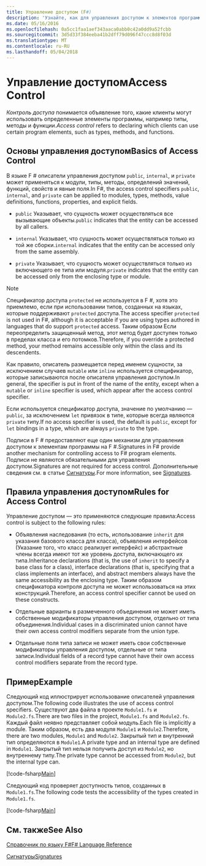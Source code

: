 ```yaml
---
title: Управление доступом (F#)
description: 'Узнайте, как для управления доступом к элементов программирования, таких как типы, методы и функции в языке F #.'
ms.date: 05/16/2016
ms.openlocfilehash: 0a5cc1faa1aef343aaca0abb0c42a0dd9a52fcbb
ms.sourcegitcommit: 3d5d33f384eeba41b2dff79d096f47ccc8d8f03d
ms.translationtype: MT
ms.contentlocale: ru-RU
ms.lasthandoff: 05/04/2018
---
```

# <a name="access-control"></a><span data-ttu-id="43255-103">Управление доступом</span><span class="sxs-lookup"><span data-stu-id="43255-103">Access Control</span></span>

<span data-ttu-id="43255-104">*Контроль доступа* понимается объявление того, какие клиенты могут использовать определенные элементы программы, например типы, методы и функции.</span><span class="sxs-lookup"><span data-stu-id="43255-104">*Access control* refers to declaring which clients can use certain program elements, such as types, methods, and functions.</span></span>


## <a name="basics-of-access-control"></a><span data-ttu-id="43255-105">Основы управления доступом</span><span class="sxs-lookup"><span data-stu-id="43255-105">Basics of Access Control</span></span>
<span data-ttu-id="43255-106">В языке F # описатели управления доступом `public`, `internal`, и `private` может применяться к модули, типы, методы, определений значений, функций, свойств и явные поля.</span><span class="sxs-lookup"><span data-stu-id="43255-106">In F#, the access control specifiers `public`, `internal`, and `private` can be applied to modules, types, methods, value definitions, functions, properties, and explicit fields.</span></span>


- <span data-ttu-id="43255-107">`public` Указывает, что сущность может осуществляться все вызывающие объекты.</span><span class="sxs-lookup"><span data-stu-id="43255-107">`public` indicates that the entity can be accessed by all callers.</span></span>

- <span data-ttu-id="43255-108">`internal` Указывает, что сущность может осуществляться только из той же сборки.</span><span class="sxs-lookup"><span data-stu-id="43255-108">`internal` indicates that the entity can be accessed only from the same assembly.</span></span>

- <span data-ttu-id="43255-109">`private` Указывает, что сущность может осуществляться только из включающего ее типа или модуля.</span><span class="sxs-lookup"><span data-stu-id="43255-109">`private` indicates that the entity can be accessed only from the enclosing type or module.</span></span>


>[!NOTE] 
<span data-ttu-id="43255-110">Спецификатор доступа `protected` не используется в F #, хотя это приемлемо, если при использовании типов, созданных на языках, которые поддерживают `protected` доступа.</span><span class="sxs-lookup"><span data-stu-id="43255-110">The access specifier `protected` is not used in F#, although it is acceptable if you are using types authored in languages that do support `protected` access.</span></span> <span data-ttu-id="43255-111">Таким образом Если переопределить защищенный метод, этот метод будет доступен только в пределах класса и его потомков.</span><span class="sxs-lookup"><span data-stu-id="43255-111">Therefore, if you override a protected method, your method remains accessible only within the class and its descendents.</span></span>

<span data-ttu-id="43255-112">Как правило, описатель размещается перед именем сущности, за исключением случаев `mutable` или `inline` используется спецификатор, которые записываются после описателя управления доступом.</span><span class="sxs-lookup"><span data-stu-id="43255-112">In general, the specifier is put in front of the name of the entity, except when a `mutable` or `inline` specifier is used, which appear after the access control specifier.</span></span>

<span data-ttu-id="43255-113">Если используется спецификатор доступа, значение по умолчанию — `public`, за исключением `let` привязок в типе, которые всегда являются `private` типу.</span><span class="sxs-lookup"><span data-stu-id="43255-113">If no access specifier is used, the default is `public`, except for `let` bindings in a type, which are always `private` to the type.</span></span>

<span data-ttu-id="43255-114">Подписи в F # предоставляют еще один механизм для управления доступом к элементам программы на F #.</span><span class="sxs-lookup"><span data-stu-id="43255-114">Signatures in F# provide another mechanism for controlling access to F# program elements.</span></span> <span data-ttu-id="43255-115">Подписи не являются обязательными для управления доступом.</span><span class="sxs-lookup"><span data-stu-id="43255-115">Signatures are not required for access control.</span></span> <span data-ttu-id="43255-116">Дополнительные сведения см. в статье [Сигнатуры](signatures.md).</span><span class="sxs-lookup"><span data-stu-id="43255-116">For more information, see [Signatures](signatures.md).</span></span>


## <a name="rules-for-access-control"></a><span data-ttu-id="43255-117">Правила управления доступом</span><span class="sxs-lookup"><span data-stu-id="43255-117">Rules for Access Control</span></span>
<span data-ttu-id="43255-118">Управление доступом — это применяются следующие правила:</span><span class="sxs-lookup"><span data-stu-id="43255-118">Access control is subject to the following rules:</span></span>


- <span data-ttu-id="43255-119">Объявления наследования (то есть, использование `inherit` для указания базового класса для класса), объявления интерфейсов (Указание того, что класс реализует интерфейс) и абстрактные члены всегда имеют тот же уровень доступа, включающего их типа.</span><span class="sxs-lookup"><span data-stu-id="43255-119">Inheritance declarations (that is, the use of `inherit` to specify a base class for a class), interface declarations (that is, specifying that a class implements an interface), and abstract members always have the same accessibility as the enclosing type.</span></span> <span data-ttu-id="43255-120">Таким образом спецификатора контроля доступа не может использоваться на этих конструкций.</span><span class="sxs-lookup"><span data-stu-id="43255-120">Therefore, an access control specifier cannot be used on these constructs.</span></span>

- <span data-ttu-id="43255-121">Отдельные варианты в размеченного объединения не может иметь собственные модификаторы управления доступом, отдельно от типа объединения.</span><span class="sxs-lookup"><span data-stu-id="43255-121">Individual cases in a discriminated union cannot have their own access control modifiers separate from the union type.</span></span>

- <span data-ttu-id="43255-122">Отдельные поля типа записи не может иметь свои собственные модификаторы управления доступом, отдельные от типа записи.</span><span class="sxs-lookup"><span data-stu-id="43255-122">Individual fields of a record type cannot have their own access control modifiers separate from the record type.</span></span>


## <a name="example"></a><span data-ttu-id="43255-123">Пример</span><span class="sxs-lookup"><span data-stu-id="43255-123">Example</span></span>
<span data-ttu-id="43255-124">Следующий код иллюстрирует использование описателей управления доступом.</span><span class="sxs-lookup"><span data-stu-id="43255-124">The following code illustrates the use of access control specifiers.</span></span> <span data-ttu-id="43255-125">Существуют два файла в проекте `Module1.fs` и `Module2.fs`.</span><span class="sxs-lookup"><span data-stu-id="43255-125">There are two files in the project, `Module1.fs` and `Module2.fs`.</span></span> <span data-ttu-id="43255-126">Каждый файл неявно представляет собой модуль.</span><span class="sxs-lookup"><span data-stu-id="43255-126">Each file is implicitly a module.</span></span> <span data-ttu-id="43255-127">Таким образом, есть два модуля `Module1` и `Module2`.</span><span class="sxs-lookup"><span data-stu-id="43255-127">Therefore, there are two modules, `Module1` and `Module2`.</span></span> <span data-ttu-id="43255-128">Закрытый тип и внутренний тип определяются в `Module1`.</span><span class="sxs-lookup"><span data-stu-id="43255-128">A private type and an internal type are defined in `Module1`.</span></span> <span data-ttu-id="43255-129">Закрытый тип нельзя получить доступ из `Module2`, но внутреннему типу.</span><span class="sxs-lookup"><span data-stu-id="43255-129">The private type cannot be accessed from `Module2`, but the internal type can.</span></span>

[!code-fsharp[Main](../../../samples/snippets/fsharp/access-control/snippet1.fs)]
    
<span data-ttu-id="43255-130">Следующий код проверяет доступность типов, созданных в `Module1.fs`.</span><span class="sxs-lookup"><span data-stu-id="43255-130">The following code tests the accessibility of the types created in `Module1.fs`.</span></span>

[!code-fsharp[Main](../../../samples/snippets/fsharp/access-control/snippet2.fs)]
    
## <a name="see-also"></a><span data-ttu-id="43255-131">См. также</span><span class="sxs-lookup"><span data-stu-id="43255-131">See Also</span></span>
[<span data-ttu-id="43255-132">Справочник по языку F#</span><span class="sxs-lookup"><span data-stu-id="43255-132">F# Language Reference</span></span>](index.md)

[<span data-ttu-id="43255-133">Сигнатуры</span><span class="sxs-lookup"><span data-stu-id="43255-133">Signatures</span></span>](signatures.md)
